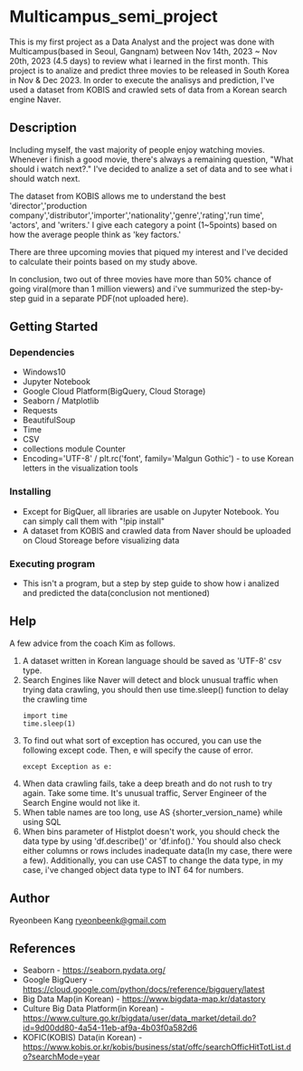 # Multicampus_semi_project
   This is my first project as a Data Analyst and the project was done with Multicampus(based in Seoul, Gangnam) between Nov 14th, 2023 ~ Nov 20th, 2023 (4.5 days) to review what i learned in the first month.
   This project is to analize and predict three movies to be released in South Korea in Nov & Dec 2023.
   In order to execute the analisys and prediction, I've used a dataset from KOBIS and crawled sets of data from a Korean search engine Naver.


## Description

   Including myself, the vast majority of people enjoy watching movies. Whenever i finish a good movie, there's always a remaining question, "What should i watch next?." I've decided to analize a set of data and to see what i should watch next. 

   The dataset from KOBIS allows me to understand the best 'director','production company','distributor','importer','nationality','genre','rating','run time', 'actors', and 'writers.' I give each category a point (1~5points) based on how the average people think as 'key factors.'

   There are three upcoming movies that piqued my interest and I've decided to calculate their points based on my study above.

   In conclusion, two out of three movies have more than 50% chance of going viral(more than 1 million viewers) and i've summurized the step-by-step guid in a separate PDF(not uploaded here).

## Getting Started

### Dependencies

* Windows10
* Jupyter Notebook
* Google Cloud Platform(BigQuery, Cloud Storage)
* Seaborn / Matplotlib
* Requests 
* BeautifulSoup 
* Time 
* CSV
* collections module Counter
* Encoding='UTF-8' / plt.rc('font', family='Malgun Gothic') - to use Korean letters in the visualization tools


### Installing

* Except for BigQuer, all libraries are usable on Jupyter Notebook. You can simply call them with "!pip install"
* A dataset from KOBIS and crawled data from Naver should be uploaded on Cloud Storeage before visualizing data


### Executing program

* This isn't a program, but a step by step guide to show how i analized and predicted the data(conclusion not mentioned)


## Help
A few advice from the coach Kim as follows.

1. A dataset written in Korean language should be saved as 'UTF-8' csv type.
2. Search Engines like Naver will detect and block unusual traffic when trying data crawling, you should then use time.sleep() function to delay the crawling time
   ```
   import time
   time.sleep(1)
   ```
3. To find out what sort of exception has occured, you can use the following except code. Then, e will specify the cause of error.
   ```
   except Exception as e:
   ```
4. When data crawling fails, take a deep breath and do not rush to try again. Take some time. It's unusual traffic, Server Engineer of the Search Engine would not like it.
5. When table names are too long, use AS {shorter_version_name} while using SQL
6. When bins parameter of Histplot doesn't work, you should check the data type by using 'df.describe()' or 'df.info().' You should also check either columns or rows includes inadequate data(In my case, there were a few). Additionally, you can use CAST to change the data type, in my case, i've changed object data type to INT 64 for numbers.


## Author
Ryeonbeen Kang
ryeonbeenk@gmail.com

## References
* Seaborn - https://seaborn.pydata.org/
* Google BigQuery - https://cloud.google.com/python/docs/reference/bigquery/latest
* Big Data Map(in Korean) - https://www.bigdata-map.kr/datastory
* Culture Big Data Platform(in Korean) - https://www.culture.go.kr/bigdata/user/data_market/detail.do?id=9d00dd80-4a54-11eb-af9a-4b03f0a582d6
* KOFIC(KOBIS) Data(in Korean) - https://www.kobis.or.kr/kobis/business/stat/offc/searchOfficHitTotList.do?searchMode=year

